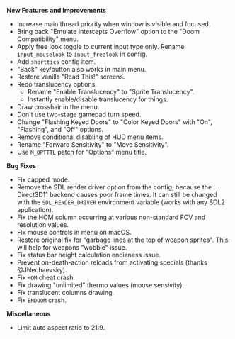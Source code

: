 **New Features and Improvements**
* Increase main thread priority when window is visible and focused.
* Bring back "Emulate Intercepts Overflow" option to the "Doom Compatibility" menu.
* Apply free look toggle to current input type only. Rename `input_mouselook` to `input_freelook` in config.
* Add `shorttics` config item.
* "Back" key/button also works in main menu.
* Restore vanilla "Read This!" screens.
* Redo translucency options.
  - Rename "Enable Translucency" to "Sprite Translucency".
  - Instantly enable/disable translucency for things.
* Draw crosshair in the menu.
* Don't use two-stage gamepad turn speed.
* Change "Flashing Keyed Doors" to "Color Keyed Doors" with "On", "Flashing", and "Off" options.
* Remove conditional disabling of HUD menu items.
* Rename "Forward Sensitivity" to "Move Sensitivity".
* Use `M_OPTTTL` patch for "Options" menu title.

**Bug Fixes**
* Fix capped mode.
* Remove the SDL render driver option from the config, because the Direct3D11 backend causes poor frame times. It can still be changed with the `SDL_RENDER_DRIVER` environment variable (works with any SDL2 application).
* Fix the HOM column occurring at various non-standard FOV and resolution values.
* Fix mouse controls in menu on macOS.
* Restore original fix for "garbage lines at the top of weapon sprites". This will help for weapons "wobble" issue.
* Fix status bar height calculation endianess issue.
* Prevent on-death-action reloads from activating specials (thanks @JNechaevsky).
* Fix `HOM` cheat crash.
* Fix drawing "unlimited" thermo values (mouse sensivity).
* Fix translucent columns drawing.
* Fix `ENDOOM` crash.

**Miscellaneous**
* Limit auto aspect ratio to 21:9.
